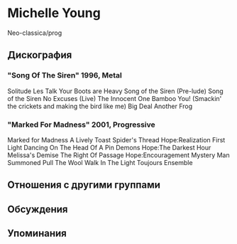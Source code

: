 # Michelle Young

Neo-classica/prog

## Дискография

### "Song Of The Siren" 1996, Metal

Solitude
Les Talk
Your Boots are Heavy
Song of the Siren (Pre-lude) 
Song of the Siren
No Excuses (Live)
The Innocent One
Bamboo You! (Smackin' the crickets and making the bird like me)
Big Deal
Another Frog 

### "Marked For Madness" 2001, Progressive

Marked for Madness
A Lively Toast 
Spider's Thread 
Hope:Realization 
First Light 
Dancing On The Head Of A Pin 
Demons 
Hope:The Darkest Hour 
Melissa's Demise 
The Right Of Passage
Hope:Encouragement 
Mystery Man Summoned 
Pull The Wool 
Walk In The Light 
Toujours Ensemble


## Отношения с другими группами


## Обсуждения


## Упоминания

